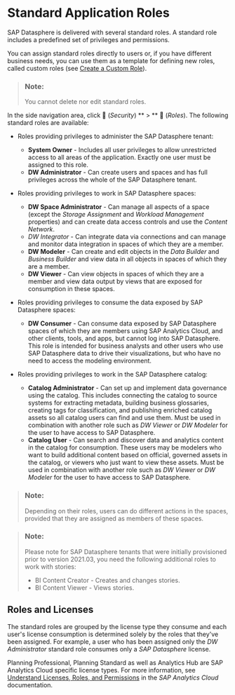 <!-- loioa50a51d80d5746c9b805a2aacbb7e4ee -->

<link rel="stylesheet" type="text/css" href="../css/sap-icons.css"/>

# Standard Application Roles

SAP Datasphere is delivered with several standard roles. A standard role includes a predefined set of privileges and permissions.



You can assign standard roles directly to users or, if you have different business needs, you can use them as a template for defining new roles, called custom roles \(see [Create a Custom Role](create-a-custom-role-862b88e.md)\).

> ### Note:  
> You cannot delete nor edit standard roles.

In the side navigation area, click <span class="FPA-icons"></span> \(*Security*\) ** \> ** <span class="FPA-icons"></span> \(*Roles*\). The following standard roles are available:

-   Roles providing privileges to administer the SAP Datasphere tenant:
    -   **System Owner** - Includes all user privileges to allow unrestricted access to all areas of the application. Exactly one user must be assigned to this role. 
    -   **DW Administrator** - Can create users and spaces and has full privileges across the whole of the SAP Datasphere tenant. 

-   Roles providing privileges to work in SAP Datasphere spaces:
    -   **DW Space Administrator** - Can manage all aspects of a space \(except the *Storage Assignment* and *Workload Management* properties\) and can create data access controls and use the *Content Network*.
    -   *DW Integrator* - Can integrate data via connections and can manage and monitor data integration in spaces of which they are a member.
    -   **DW Modeler** - Can create and edit objects in the *Data Builder* and *Business Builder* and view data in all objects in spaces of which they are a member.
    -   **DW Viewer** - Can view objects in spaces of which they are a member and view data output by views that are exposed for consumption in these spaces.

-   Roles providing privileges to consume the data exposed by SAP Datasphere spaces:
    -   **DW Consumer** - Can consume data exposed by SAP Datasphere spaces of which they are members using SAP Analytics Cloud, and other clients, tools, and apps, but cannot log into SAP Datasphere. This role is intended for business analysts and other users who use SAP Datasphere data to drive their visualizations, but who have no need to access the modeling environment.

-   Roles providing privileges to work in the SAP Datasphere catalog:
    -   **Catalog Administrator** - Can set up and implement data governance using the catalog. This includes connecting the catalog to source systems for extracting metadata, building business glossaries, creating tags for classification, and publishing enriched catalog assets so all catalog users can find and use them. Must be used in combination with another role such as *DW Viewer* or *DW Modeler* for the user to have access to SAP Datasphere.
    -   **Catalog User** - Can search and discover data and analytics content in the catalog for consumption. These users may be modelers who want to build additional content based on official, governed assets in the catalog, or viewers who just want to view these assets. Must be used in combination with another role such as *DW Viewer* or *DW Modeler* for the user to have access to SAP Datasphere.


> ### Note:  
> Depending on their roles, users can do different actions in the spaces, provided that they are assigned as members of these spaces.

> ### Note:  
> Please note for SAP Datasphere tenants that were initially provisioned prior to version 2021.03, you need the following additional roles to work with stories:
> 
> -   BI Content Creator - Creates and changes stories.
> -   BI Content Viewer - Views stories.



<a name="loioa50a51d80d5746c9b805a2aacbb7e4ee__section_wrs_gzw_wtb"/>

## Roles and Licenses

The standard roles are grouped by the license type they consume and each user's license consumption is determined solely by the roles that they've been assigned. For example, a user who has been assigned only the *DW Administrator* standard role consumes only a *SAP Datasphere* license.

Planning Professional, Planning Standard as well as Analytics Hub are SAP Analytics Cloud specific license types. For more information, see [Understand Licenses, Roles, and Permissions](https://help.sap.com/docs/SAP_ANALYTICS_CLOUD/00f68c2e08b941f081002fd3691d86a7/72ae65446c7943be80905c1d83a57a4a.html) in the *SAP Analytics Cloud* documentation.

